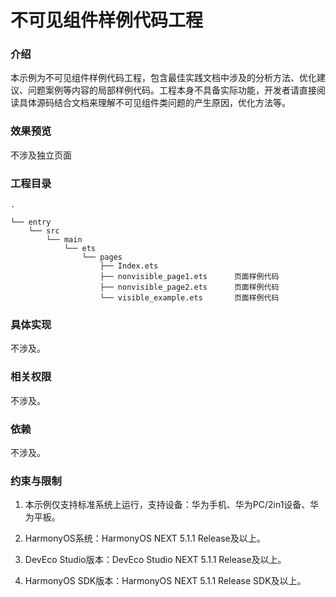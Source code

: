 # 不可见组件样例代码工程

### 介绍

本示例为不可见组件样例代码工程，包含最佳实践文档中涉及的分析方法、优化建议、问题案例等内容的局部样例代码。工程本身不具备实际功能，开发者请直接阅读具体源码结合文档来理解不可见组件类问题的产生原因，优化方法等。


### 效果预览

不涉及独立页面

### 工程目录
```
.

└── entry
    └── src
        └── main
            └── ets
                └── pages
                    ├── Index.ets
                    ├── nonvisible_page1.ets      页面样例代码
                    ├── nonvisible_page2.ets      页面样例代码
                    └── visible_example.ets       页面样例代码
```

### 具体实现

不涉及。

### 相关权限

不涉及。

### 依赖

不涉及。

###  约束与限制

1. 本示例仅支持标准系统上运行，支持设备：华为手机、华为PC/2in1设备、华为平板。

2. HarmonyOS系统：HarmonyOS NEXT 5.1.1 Release及以上。

3. DevEco Studio版本：DevEco Studio NEXT 5.1.1 Release及以上。

4. HarmonyOS SDK版本：HarmonyOS NEXT 5.1.1 Release SDK及以上。